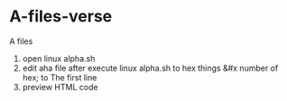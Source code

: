 # A-files-verse
A files
1. open linux alpha.sh
2. edit aha file after execute linux alpha.sh to hex things &#x number of hex; to The first line
3. preview HTML code